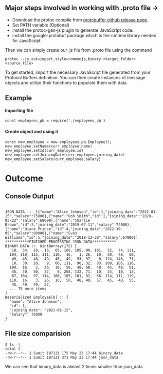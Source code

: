 ## Major steps involved in working with .proto file -> 
- Download the protoc compile from [protobuffer github release page](https://github.com/protocolbuffers/protobuf/releases).
- Set PATH variable (Optional)
- install the protoc-gen-js plugin to generate JavaScript code.
- install the google-protobuf package which is the runtime library needed for JavaScript

Then we can simply create our .js file from .proto file using the command 
```
protoc --js_out=import_style=commonjs,binary:<target_folder> <source_file>
```

To get started, import the necessary JavaScript file generated from your Protocol Buffers definition. You can then create instances of message objects and utilize their functions to populate them with data.

## Example

#### Importing file 
```
const employees_pb = require('./employees_pb')
```

#### Create object and using it
```
const new_employee = new employees_pb.Employee();
new_employee.setName(curr_employee.name)
new_employee.setId(curr_employee.id)
new_employee.setJoiningDate(curr_employee.joining_date)
new_employee.setSalary(curr_employee.salary) 

```
# Outcome

## Console Output
```

JSON DATA ::  [{"name":"Alice Johnson","id":1,"joining_date":"2021-01-15","salary":75000},{"name":"Bob Smith","id":2,"joining_date":"2020-03-22","salary":68000},{"name":"Charlie 
Brown","id":3,"joining_date":"2019-07-11","salary":72000},{"name":"Diana Prince","id":4,"joining_date":"2022-10-05","salary":80000},{"name":"Evan Williams","id":5,"joining_date":"2018-12-30","salary":67000}]
***********FINISHED PROCESSING JSON DATA***********
BINARY DATA ::  Uint8Array(175) [
   10,  34,  10,  13,  65, 108, 105, 99, 101,  32,  74, 111,
  104, 110, 115, 111, 110,  16,   1, 26,  10,  50,  48,  50,
   49,  45,  48,  49,  45,  49,  53, 37,   0, 124, 146,  71,
   10,  30,  10,   9,  66, 111,  98, 32,  83, 109, 105, 116,
  104,  16,   2,  26,  10,  50,  48, 50,  48,  45,  48,  51,
   45,  50,  50,  37,   0, 208, 132, 71,  10,  34,  10,  13,
   67, 104,  97, 114, 108, 105, 101, 32,  66, 114, 111, 119,
  110,  16,   3,  26,  10,  50,  48, 49,  57,  45,  48,  55,
   45,  49,  49,  37,
  ... 75 more items
]
Deserialized Employee[0] :: {
  "name": "Alice Johnson",
  "id": 1,
  "joining_date": "2021-01-15",
  "salary": 75000
}

```
## File size comparision
```
$ ls -l
total 2
-rw-r--r-- 1 Sumit 197121 175 May 23 17:44 binary_data
-rw-r--r-- 1 Sumit 197121 371 May 23 17:44 json_data  
```

We can see that binary_data is almost 2 times smaller than json_data